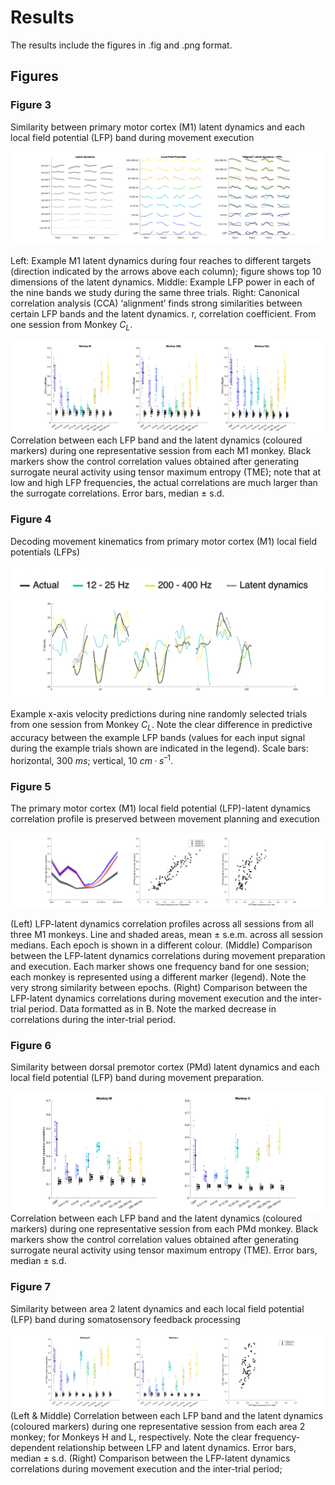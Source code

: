 # Results
The results include the figures in .fig and .png format.

## Figures
### Figure 3
Similarity between primary motor cortex (M1) latent dynamics and each local field potential (LFP) band during movement execution

![Figure 3A](PNG/3A.png)

Left: Example M1 latent dynamics during four reaches to different targets (direction indicated by the arrows above each column); figure shows top
10 dimensions of the latent dynamics. 
Middle: Example LFP power in each of the nine bands we study during the same three trials. 
Right: Canonical correlation analysis (CCA) ‘alignment’ finds strong similarities between certain LFP bands and the latent dynamics. r, correlation coefficient. From one session from Monkey $C_L$.

![Figure 3](PNG/3B.png)
Correlation between each LFP band and the latent dynamics (coloured markers) during one representative session from each M1 monkey. Black markers show the control correlation values obtained after generating surrogate neural activity using tensor maximum entropy (TME); note that at low and high LFP frequencies, the actual correlations are much larger than the surrogate correlations. Error bars, median ± s.d. 

### Figure 4
Decoding movement kinematics from primary motor cortex (M1) local field potentials (LFPs)

![Legend for Fig 4](PNG/fig4_legend.png)
![Figure 4](PNG/4B.png)


Example x-axis velocity predictions during nine randomly selected trials from one session from Monkey $C_L$. Note the clear difference in predictive accuracy between the example LFP bands (values for each input signal during the example trials shown are indicated in the legend). Scale bars: horizontal, 300 $ms$; vertical, 10 $cm·s^{–1}$.

### Figure 5
The primary motor cortex (M1) local field potential (LFP)-latent dynamics correlation profile is preserved between movement planning and execution

![Figure 5](PNG/5.png)

(Left) LFP-latent dynamics correlation profiles across all sessions from all three M1 monkeys. Line and shaded areas, mean ± s.e.m. across all session medians. Each epoch is shown in a different colour. (Middle) Comparison between the LFP-latent dynamics correlations during movement preparation and execution. Each marker shows one frequency band for one session; each monkey is represented using a different marker (legend). Note the very strong similarity between epochs. (Right) Comparison between the LFP-latent dynamics correlations during movement execution and the inter-trial period. Data formatted as in B. Note the marked decrease in correlations during the inter-trial period.

### Figure 6
Similarity between dorsal premotor cortex (PMd) latent dynamics and each local field potential (LFP) band during movement preparation.

![Figure 6](PNG/6B.png)
Correlation between each LFP band and the latent dynamics (coloured markers) during one representative session from each PMd monkey. Black markers show the control correlation values obtained after generating surrogate neural activity using tensor maximum entropy (TME). Error bars, median ± s.d.

### Figure 7
Similarity between area 2 latent dynamics and each local field potential (LFP) band during somatosensory feedback processing

![Figure 7](PNG/7.png)
(Left & Middle) Correlation between each LFP band and the latent dynamics (coloured markers) during one representative session from each area 2 monkey;
for Monkeys H and L, respectively. Note the clear frequency-dependent relationship between LFP and latent dynamics. Error bars, median ± s.d. (Right) Comparison between the LFP-latent dynamics correlations during movement execution and the inter-trial period;